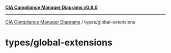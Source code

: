 [**CIA Compliance Manager Diagrams v0.8.0**](../../README.md)

***

[CIA Compliance Manager Diagrams](../../modules.md) / types/global-extensions

# types/global-extensions
